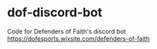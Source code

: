 # dof-discord-bot
Code for Defenders of Faith's discord bot
https://dofesports.wixsite.com/defenders-of-faith
